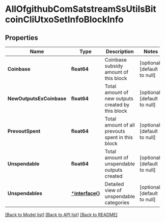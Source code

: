 # AllOfgithubComSatstreamSsUtilsBitcoinCliUtxoSetInfoBlockInfo

## Properties
Name | Type | Description | Notes
------------ | ------------- | ------------- | -------------
**Coinbase** | **float64** | Coinbase subsidy amount of this block | [optional] [default to null]
**NewOutputsExCoinbase** | **float64** | Total amount of new outputs created by this block | [optional] [default to null]
**PrevoutSpent** | **float64** | Total amount of all prevouts spent in this block | [optional] [default to null]
**Unspendable** | **float64** | Total amount of unspendable outputs created | [optional] [default to null]
**Unspendables** | [***interface{}**](interface{}.md) | Detailed view of unspendable categories | [optional] [default to null]

[[Back to Model list]](../README.md#documentation-for-models) [[Back to API list]](../README.md#documentation-for-api-endpoints) [[Back to README]](../README.md)

